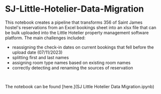 # SJ-Little-Hotelier-Data-Migration

This notebook creates a pipeline that transforms 356 of Saint James hostel's reservations from an Excel bookings sheet into an xlsx file that can be bulk uploaded into the Little Hotelier property management software platform. The main challenges included:

- reassigning the check-in dates on current bookings that fell before the upload date (07/11/2023)
- splitting first and last names
- assigning room type names based on existing room names
- correctly detecting and renaming the sources of reservation

<br/>

The notebook can be found [here.](SJ Little Hotelier Data Migration.ipynb)
